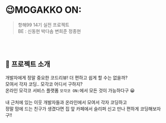 # 😉MOGAKKO ON:
> 항해99 14기 실전 프로젝트 <br>
> BE : 신동현 박다솜 변희준 정종현

<br>
<br>

## 👀 프로젝트 소개
개발자에게 정말 중요한 코드리뷰! 더 편하고 쉽게 할 수는 없을까? <br>
모여서 각자 코딩.. 모각코 어디서 구하지? <br>
온라인 모각코 서비스 플랫폼 `모각코 ON:`에서 모든 것이 가능하다구 😀 <br>
<br>
내 근처에 있는 이웃 개발자들과 온라인에서 모여서 각자 코딩하고 <br>
정말 맘에 드는 친구가 생겼다면 집 앞 카페에서 슬리퍼 신고 만나 편하게 코딩해보자구!! <br>
